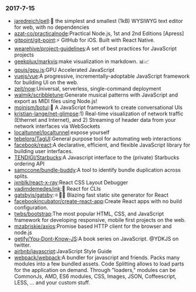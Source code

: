 ### 2017-7-15 
* [jaredreich/pell](https://github.com//jaredreich/pell):📝 the simplest and smallest (1kB) WYSIWYG text editor for web, with no dependencies 
* [azat-co/practicalnode](https://github.com//azat-co/practicalnode):Practical Node.js, 1st and 2nd Editions [Apress] 
* [gitpoint/git-point](https://github.com//gitpoint/git-point):⚡️ GitHub for iOS. Built with React Native. 
* [wearehive/project-guidelines](https://github.com//wearehive/project-guidelines):A set of best practices for JavaScript projects 
* [geekplux/markvis](https://github.com//geekplux/markvis):make visualization in markdown. 📊📈 
* [gpujs/gpu.js](https://github.com//gpujs/gpu.js):GPU Accelerated JavaScript 
* [vuejs/vue](https://github.com//vuejs/vue):A progressive, incrementally-adoptable JavaScript framework for building UI on the web. 
* [zeit/now](https://github.com//zeit/now):Universal, serverless, single-command deployment 
* [walmik/scribbletune](https://github.com//walmik/scribbletune):Generate musical patterns with JavaScript and export as MIDI files using Node.js! 
* [moinism/botui](https://github.com//moinism/botui):🤖 A JavaScript framework to create conversational UIs 
* [kristian-lange/net-glimpse](https://github.com//kristian-lange/net-glimpse):1) Real-time visualization of network traffic (Ethernet and Internet), and 2) Streaming of header data from your network interfaces via WebSockets 
* [localtunnel/localtunnel](https://github.com//localtunnel/localtunnel):expose yourself 
* [tebelorg/TagUI](https://github.com//tebelorg/TagUI):General purpose tool for automating web interactions 
* [facebook/react](https://github.com//facebook/react):A declarative, efficient, and flexible JavaScript library for building user interfaces. 
* [TENDIGI/Starbucks](https://github.com//TENDIGI/Starbucks):A Javascript interface to the (private) Starbucks ordering API 
* [samccone/bundle-buddy](https://github.com//samccone/bundle-buddy):A tool to identify bundle duplication across splits. 
* [jxnblk/react-x-ray](https://github.com//jxnblk/react-x-ray):React CSS Layout Debugger 
* [vadimdemedes/ink](https://github.com//vadimdemedes/ink):🌈 React for CLIs 
* [gatsbyjs/gatsby](https://github.com//gatsbyjs/gatsby):⚛️📄🚀 Blazing fast static site generator for React 
* [facebookincubator/create-react-app](https://github.com//facebookincubator/create-react-app):Create React apps with no build configuration. 
* [twbs/bootstrap](https://github.com//twbs/bootstrap):The most popular HTML, CSS, and JavaScript framework for developing responsive, mobile first projects on the web. 
* [mzabriskie/axios](https://github.com//mzabriskie/axios):Promise based HTTP client for the browser and node.js 
* [getify/You-Dont-Know-JS](https://github.com//getify/You-Dont-Know-JS):A book series on JavaScript. @YDKJS on twitter. 
* [airbnb/javascript](https://github.com//airbnb/javascript):JavaScript Style Guide 
* [webpack/webpack](https://github.com//webpack/webpack):A bundler for javascript and friends. Packs many modules into a few bundled assets. Code Splitting allows to load parts for the application on demand. Through "loaders," modules can be CommonJs, AMD, ES6 modules, CSS, Images, JSON, Coffeescript, LESS, ... and your custom stuff. 
